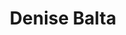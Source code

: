 ---
title: "Denise Balta"
first_name: Denise
last_name: Balta
role: PhD Student

bio: Doctoral researcher studying lysosomal dysfunction and alpha-synuclein aggregation in oligodendrocyte development and myelination.

user_groups:
  - PhD Students

avatar:
---